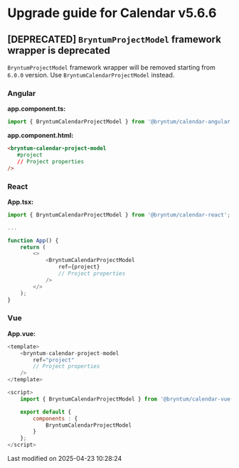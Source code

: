 # Upgrade guide for Calendar v5.6.6

## [DEPRECATED] `BryntumProjectModel` framework wrapper is deprecated

`BryntumProjectModel` framework wrapper will be removed starting from `6.0.0` version.
Use `BryntumCalendarProjectModel` instead.

### Angular

**app.component.ts:**

```typescript
import { BryntumCalendarProjectModel } from '@bryntum/calendar-angular';
```

**app.component.html:**

```html
<bryntum-calendar-project-model
   #project
   // Project properties   
/>
```

### React

**App.tsx:**

```typescript
import { BryntumCalendarProjectModel } from '@bryntum/calendar-react';

...

function App() {
    return (
        <>
            <BryntumCalendarProjectModel
                ref={project}
                // Project properties
            />
        </>
    );
}
```

### Vue

**App.vue:**

```javascript
<template>
    <bryntum-calendar-project-model
        ref="project"
        // Project properties
    />
</template>

<script>
    import { BryntumCalendarProjectModel } from '@bryntum/calendar-vue-3';

    export default {
        components : {
            BryntumCalendarProjectModel
        }
    };
</script>
```


<p class="last-modified">Last modified on 2025-04-23 10:28:24</p>